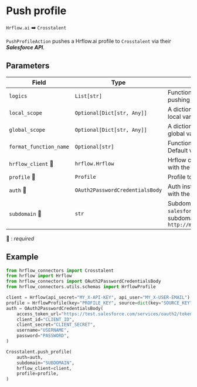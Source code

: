 # Push profile
`Hrflow.ai` :arrow_right: `Crosstalent`

`PushProfileAction` pushes a Hrflow.ai profile to `Crosstalent` via their ***Salesforce API***.

## Parameters

| Field | Type | Description |
| ----- | ---- | ----------- |
| `logics`  | `List[str]` | Function names to apply as filter before pushing the data. Default value : `[]`        |
| `local_scope`  | `Optional[Dict[str, Any]]` | A dictionary containing the current scope's local variables. Default value : `None`        |
| `global_scope`  | `Optional[Dict[str, Any]]` | A dictionary containing the current scope's global variables. Default value : `None`       |
| `format_function_name`  | `Optional[str]` | Function name to format job before pushing. Default value : `None`        |
| `hrflow_client` :red_circle: | `hrflow.Hrflow` | Hrflow client instance used to communicate with the Hrflow.ai API        |
| `profile` :red_circle: | `Profile` | Profile to push        |
| `auth` :red_circle: | `OAuth2PasswordCredentialsBody` | Auth instance to identify and communicate with the platform        |
| `subdomain` :red_circle: | `str` | Subdomain Crosstalent just before `salesforce.com`. For example subdomain=`my_subdomain.my` in `http://my_subdomain.my.salesforce.com/ABC`        |

:red_circle: : *required*

## Example
```python
from hrflow_connectors import Crosstalent
from hrflow import Hrflow
from hrflow_connectors import OAuth2PasswordCredentialsBody
from hrflow_connectors.utils.schemas import HrflowProfile

client = Hrflow(api_secret="MY_X-API-KEY", api_user="MY_X-USER-EMAIL")
profile = HrflowProfile(key="PROFILE_KEY", source=dict(key="SOURCE_KEY"))
auth = OAuth2PasswordCredentialsBody(
    access_token_url="https://test.salesforce.com/services/oauth2/token",
    client_id="CLIENT_ID",
    client_secret="CLIENT_SECRET",
    username="USERNAME",
    password="PASSWORD",
)

Crosstalent.push_profile(
    auth=auth,
    subdomain="SUBDOMAIN",
    hrflow_client=client,
    profile=profile,
)
```